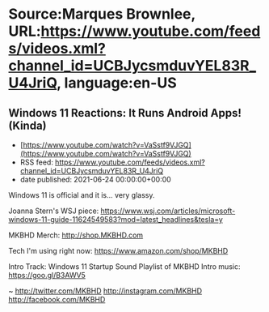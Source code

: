 # Source:Marques Brownlee, URL:https://www.youtube.com/feeds/videos.xml?channel_id=UCBJycsmduvYEL83R_U4JriQ, language:en-US

## Windows 11 Reactions: It Runs Android Apps! (Kinda)
 - [https://www.youtube.com/watch?v=VaSstf9VJGQ](https://www.youtube.com/watch?v=VaSstf9VJGQ)
 - RSS feed: https://www.youtube.com/feeds/videos.xml?channel_id=UCBJycsmduvYEL83R_U4JriQ
 - date published: 2021-06-24 00:00:00+00:00

Windows 11 is official and it is... very glassy.

Joanna Stern's WSJ piece: https://www.wsj.com/articles/microsoft-windows-11-guide-11624549583?mod=latest_headlines&tesla=y

MKBHD Merch: http://shop.MKBHD.com

Tech I'm using right now: https://www.amazon.com/shop/MKBHD

Intro Track: Windows 11 Startup Sound
Playlist of MKBHD Intro music: https://goo.gl/B3AWV5

~
http://twitter.com/MKBHD
http://instagram.com/MKBHD
http://facebook.com/MKBHD

